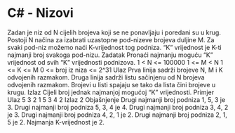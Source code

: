 # C# - Nizovi

Zadan je niz od N cijelih brojeva koji se ne ponavljaju i poredani su u krug.
Postoji N načina za izabrati uzastopne pod-nizeve brojeva duljine M. Za svaki pod-niz možemo naći K-vrijednost tog podniza. “K” vrijednost je K-ti najmanji broj svakoga pod-nizu.
Zadatak
Pronaći najmanju moguću “K” vrijednost od svih “K” vrijednosti podnizova.
1 < N <= 100000
1 <= M < N
1 <= K <= M
0 <= broj iz niza <= 2^31
Ulaz
Prva linija sadrži brojeve N, M i K odvojenih razmakom.
Druga linija sadrži listu sačinjenu od N brojeva odvojenih razmakom.
Brojevi u listi spajaju se tako da lista čini brojeve u krugu.
Izlaz
Cijeli broj jednak najmanjoj mogućoj “K” vrijednosti.
Primjer
Ulaz
5 3 2
1 5 3 4 2
Izlaz
2
Objašnjenje
Drugi najmanji broj podniza 1, 5, 3 je 3.
Drugi najmanji broj podniza 5, 3, 4 je 4.
Drugi najmanji broj podniza 3, 4, 2 je 3.
Drugi najmanji broj podniza 4, 2, 1 je 2.
Drugi najmanji broj podniza 2, 1, 5 je 2.
Najmanja K-vrijednost je 2.
